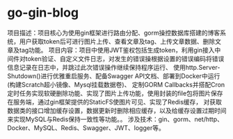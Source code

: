 # go-gin-blog
项目描述：项目核心为使用gin框架进行路由分配、gorm操控数据库搭建的博客系统，用户获取token后可进行图片上传、查看文章及tag、上传文章数据、删除文章及tag功能。
项目内容：项目中使用JWT鉴权包括生成token，利用gin接入中间件对token验证、自定义文件日志，对发生的错误操根据设置的错误编码将错误信息记录在日志中，并跳过此次错误操作继续保持程序运行、
使用http.Server-Shutdown()进行优雅重启服务、配备Swagger API文档、部署到Docker中运行(构建Scratch超小镜像、Mysql挂载数据卷)、
定制GORM Callbacks并搭配Cron定时任务实现软硬删除功能、实现了图片上传功能，使用封装的file包将图片保存在服务端，通过gin框架提供的StaticFS使图片可见、实现了Redis缓存，
对获取数据类的接口增加缓存设置，数据更新时删除相应缓存，以及给缓存设置过期时间来实现MySQL与Redis保持一致性等功能。。
涉及技术：gin、gorm、net/http、Docker、MySQL、Redis、Swagger、JWT、logger等。
